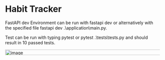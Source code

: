 # Habit Tracker

FastAPI dev Environment can be run with fastapi dev or alternatively with the specified file fastapi dev .\application\main.py.

Test can be run with typing pytest or pytest .\tests\tests.py and should result in 10 passed tests.

<img width="1466" height="18" alt="image" src="https://github.com/user-attachments/assets/044278cb-7c77-4bb9-aad0-09bea0db1ef7" />
